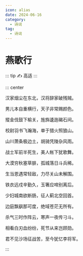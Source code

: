 ```yaml
---
icon: alias
date: 2024-06-16
category:
  - 诗词
tag:
  - 诗词
---
```


# 燕歌行

<!-- more -->


::: tip ✍️
高适
:::

::: center

汉家烟尘在东北，汉将辞家破残贼。

男儿本自重横行，天子非常赐颜色。

摐金伐鼓下榆关，旌旆逶迤碣石间。

校尉羽书飞瀚海，单于猎火照狼山。

山川萧条极边土，胡骑凭陵杂风雨。

战士军前半死生，美人帐下犹歌舞。

大漠穷秋塞草腓，孤城落日斗兵稀。

生当恩遇常轻敌，力尽关山未解围。

铁衣远戍辛勤久，玉箸应啼别离后。

少妇城南欲断肠，征人蓟北空回首。

边庭飘飖那可度，绝域苍茫无所有。

杀气三时作阵云，寒声一夜传刁斗。

相看白刃血纷纷，死节从来岂顾勋。

君不见沙场征战苦，至今犹忆李将军。

:::